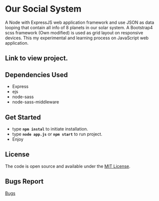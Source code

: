 # Our Social System

A Node with ExpressJS web application framework and use JSON as data looping that contain all info of 8 planets in our solar system.  A Bootstrap4 scss framework (Own modified) is used as grid layout on responsive devices. This my experimental and learning process on JavaScript web application. 

## Link to view project. 


## Dependencies Used

- Express
- ejs
- node-sass
- node-sass-middleware

## Get Started

- type **`npm instal`** to initiate installation.
- type  **`node app.js`** or **`npm start`** to run project. 
- Enjoy

## License

The code is open source and available under the [MIT License](https://github.com/aprather51/NPM_Script_Taskrunner/blob/master/LICENSE.md).

## Bugs Report

[Bugs](https://github.com/aprather51/NPM_Script_Taskrunner/issues)






